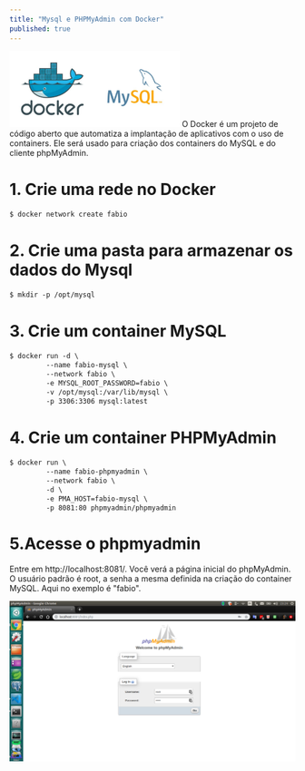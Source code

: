 ```yaml
---
title: "Mysql e PHPMyAdmin com Docker"
published: true
---
```


<img src="https://github.com/fabiodamas/fabiodamas.github.io/blob/master/_posts/images/pipeline/mysql.jpeg" alt="mysql phpmyadmin docker" width="300"/>
O Docker é um projeto de código aberto que automatiza a implantação de aplicativos com o uso de containers. Ele será usado para criação dos containers do MySQL e do cliente phpMyAdmin.

# 1. Crie uma rede no Docker
```console
$ docker network create fabio
```
   
# 2. Crie uma pasta para armazenar os dados do Mysql
```console
$ mkdir -p /opt/mysql
```

# 3. Crie um container MySQL
```console
$ docker run -d \
         --name fabio-mysql \
         --network fabio \
         -e MYSQL_ROOT_PASSWORD=fabio \
         -v /opt/mysql:/var/lib/mysql \
         -p 3306:3306 mysql:latest
```

# 4. Crie um container PHPMyAdmin
```console
$ docker run \
         --name fabio-phpmyadmin \
         --network fabio \
         -d \
         -e PMA_HOST=fabio-mysql \
         -p 8081:80 phpmyadmin/phpmyadmin
```

# 5.Acesse o phpmyadmin 
Entre em http://localhost:8081/. Você verá a página inicial do phpMyAdmin. O usuário padrão é root, a senha  a mesma definida na criação do container MySQL. Aqui no exemplo é "fabio".

<img src="https://github.com/fabiodamas/fabiodamas.github.io/blob/master/_posts/images/pipeline/phpmyadmin.png" alt="print phpmyadmin" >
